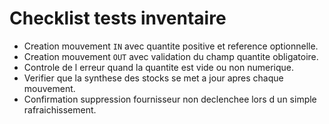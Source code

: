 # Checklist tests inventaire

- Creation mouvement `IN` avec quantite positive et reference optionnelle.
- Creation mouvement `OUT` avec validation du champ quantite obligatoire.
- Controle de l erreur quand la quantite est vide ou non numerique.
- Verifier que la synthese des stocks se met a jour apres chaque mouvement.
- Confirmation suppression fournisseur non declenchee lors d un simple rafraichissement.
